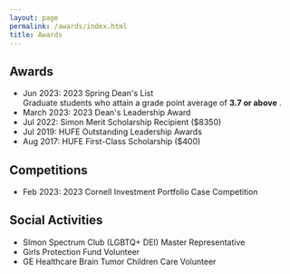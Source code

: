 ```yaml
---
layout: page
permalink: /awards/index.html
title: Awards
---
```


## Awards

-  Jun 2023: 2023 Spring Dean's List <br> Graduate students who attain a grade point average of **3.7 or above** .
- March 2023: 2023 Dean's Leadership Award
- Jul 2022: Simon Merit Scholarship Recipient ($8350)
- Jul 2019: HUFE Outstanding Leadership Awards
- Aug 2017: HUFE First-Class Scholarship ($400)

## Competitions

- Feb 2023: 2023 Cornell Investment Portfolio Case Competition

## Social Activities

- SImon Spectrum Club (LGBTQ+ DEI) Master Representative
- Girls Protection Fund Volunteer
- GE Healthcare Brain Tumor Children Care Volunteer
